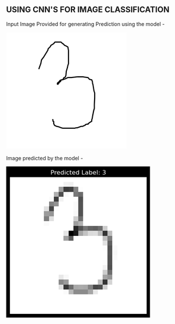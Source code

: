 ## USING CNN'S FOR IMAGE CLASSIFICATION

Input Image Provided for generating Prediction using the model -


![Image To Be Predicted](image.png)


Image predicted by the model - 


![op](output_img.png)
